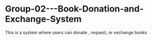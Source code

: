 # Group-02---Book-Donation-and-Exchange-System
This is a system where users can donate , request, or exchange books
